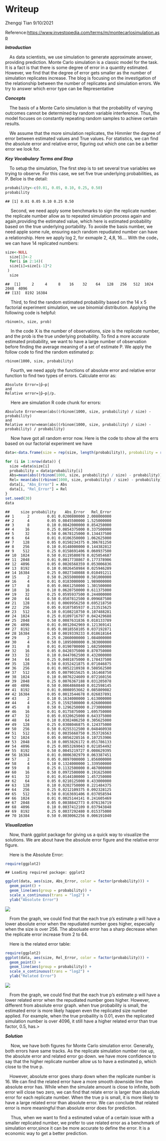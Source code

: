 Writeup
================
Zhengqi Tian
9/10/2021

Reference:<https://www.investopedia.com/terms/m/montecarlosimulation.asp>

***Introduction***
<p>

 As data scientists, we use simulation to generate approximate answer,
providing prediction. Monte Carlo simulation is a classic model for the
task. It is a fact is that there is some degree of error in a quantity
estimated. However, we find that the degree of error gets smaller as the
number of simulation replicates increase. The blog is focusing on the
investigation of the relationship between the number of replicates and
simulation errors. We try to answer which error type can be
Representative

***Concepts***
<p>

 The basis of a Monte Carlo simulation is that the probability of
varying outcomes cannot be determined by random variable interference.
Thus, the model focuses on constantly repeating random samples to
achieve certain results.

<p>

 We assume that the more simulation replicates, the Himmler the degree
of error between estimated values and True values. For statistics, we
can find the absolute error and relative error, figuring out which one
can be a better error we look for.

***Key Vocabulary Terms and Step***
<p>
 To setup the simulation, The first step is to set several true
variables we trying to observe. For this case, we set five true
underlying probabilities, as P. Beloe is the detail:
</p>

``` r
probability<-c(0.01, 0.05, 0.10, 0.25, 0.50)
probability
```

    ## [1] 0.01 0.05 0.10 0.25 0.50

<p>
  Second, we need apply some benchmarks to sign the replicate number.
the replicate number allow as to repeated simulation process again and
again,providing the estimated value, which here is estimated probability
based on the true underlying portability. To avoide the basis number, we
need apple some rule, ensuring each random repudiated number can have a
relationship. Here we apply log 2, for exmaple 2, 4,8, 16…. With the
code， we can have 14 replicated numbers:
</p>

``` r
size<-NULL
  size[1]<-2
  for(i in 2:14)(
  size[i]=size[i-1]*2
 )
  size
```

    ##  [1]     2     4     8    16    32    64   128   256   512  1024  2048  4096
    ## [13]  8192 16384

<p>
  Third, to find the random estimated probability based on the 14 x 5
factorial experiment simulation, we use binomial distribution. Applying
the following code is helpful:
</p>

    rbinom(n, size, prob)

<p>
  In the code X is the number of observations, size is the replicate
number, and the prob is the true underlying probability. To find a more
accurate estimated probability, we want to have a large number of
observation before finding the average meaning of a set of estimate P.
We apply the follow code to find the random estimated p:
</p>

    rbinom(1000, size, probability)

<p>
  Fourth, we need apply the functions of absolute error and relative
error function to find two types of errors. Calculate error as:
</p>

    Absolute Error=|p̂−p|
    and
    Relative error=|p̂−p|/p.

<p>
  Here are simulation R code chunk for errors:
</p>

    Absolute Error=mean(abs((rbinom(1000, size, probability) / size) - probability)
    and
    Relative error=mean(abs((rbinom(1000, size, probability) / size) - probability) / probability)

<p>
  Now have got all random error now. Here is the code to show all the
errs based on our factorial experiment we have
</p>

``` r
data<-data.frame(size = rep(size, length(probability)), probability = rep(probability, length(size)), Abs_Error = rep(NA, length(probability) * length(size)),Rel_Error = rep(NA, length(probability) * length(size)))

for (i in 1:nrow(data)) {
  size =data$size[i] 
  probability = data$probability[i]
  Abs=mean(abs((rbinom(1000, size, probability) / size) - probability))
  Rel= mean(abs((rbinom(1000, size, probability) / size) - probability) / probability)
  data[i, "Abs_Error"] = Abs
  data[i, "Rel_Error"] = Rel
}
set.seed(30)
data
```

    ##     size probability    Abs_Error   Rel_Error
    ## 1      2        0.01 0.0200800000 2.008000000
    ## 2      4        0.05 0.0845500000 1.525000000
    ## 3      8        0.10 0.0842000000 0.854250000
    ## 4     16        0.25 0.0854375000 0.337500000
    ## 5     32        0.50 0.0678125000 0.134437500
    ## 6     64        0.01 0.0106350000 1.062625000
    ## 7    128        0.05 0.0150234375 0.306781250
    ## 8    256        0.10 0.0148000000 0.144382812
    ## 9    512        0.25 0.0158691406 0.060937500
    ## 10  1024        0.50 0.0119580078 0.025054687
    ## 11  2048        0.01 0.0017738867 0.177378906
    ## 12  4096        0.05 0.0026568359 0.053006836
    ## 13  8192        0.10 0.0026458984 0.025946289
    ## 14 16384        0.25 0.0027340088 0.010491211
    ## 15     2        0.50 0.2655000000 0.501000000
    ## 16     4        0.01 0.0183000000 1.989000000
    ## 17     8        0.05 0.0661250000 1.301500000
    ## 18    16        0.10 0.0620750000 0.611375000
    ## 19    32        0.25 0.0595937500 0.244000000
    ## 20    64        0.50 0.0507812500 0.099687500
    ## 21   128        0.01 0.0069956250 0.695218750
    ## 22   256        0.05 0.0107585937 0.213515625
    ## 23   512        0.10 0.0108218750 0.107488281
    ## 24  1024        0.25 0.0109716797 0.042429688
    ## 25  2048        0.50 0.0087631836 0.018133789
    ## 26  4096        0.01 0.0012042969 0.121369141
    ## 27  8192        0.05 0.0018558105 0.037192871
    ## 28 16384        0.10 0.0019339233 0.018618164
    ## 29     2        0.25 0.2860000000 1.084000000
    ## 30     4        0.50 0.1895000000 0.383000000
    ## 31     8        0.01 0.0190700000 1.682500000
    ## 32    16        0.05 0.0420375000 0.870750000
    ## 33    32        0.10 0.0447062500 0.432000000
    ## 34    64        0.25 0.0401875000 0.178437500
    ## 35   128        0.50 0.0352421875 0.071046875
    ## 36   256        0.01 0.0052210938 0.508562500
    ## 37   512        0.05 0.0079015625 0.161468750
    ## 38  1024        0.10 0.0076224609 0.072160156
    ## 39  2048        0.25 0.0076367188 0.031205078
    ## 40  4096        0.50 0.0064860840 0.012598145
    ## 41  8192        0.01 0.0008953662 0.085809082
    ## 42 16384        0.05 0.0013544678 0.026837891
    ## 43     2        0.10 0.1634000000 1.613000000
    ## 44     4        0.25 0.1592500000 0.626000000
    ## 45     8        0.50 0.1296250000 0.273000000
    ## 46    16        0.01 0.0175875000 1.695750000
    ## 47    32        0.05 0.0320625000 0.643375000
    ## 48    64        0.10 0.0302406250 0.305625000
    ## 49   128        0.25 0.0308046875 0.124375000
    ## 50   256        0.50 0.0255312500 0.048460938
    ## 51   512        0.01 0.0035668750 0.353726563
    ## 52  1024        0.05 0.0056228516 0.107253906
    ## 53  2048        0.10 0.0053826172 0.051786133
    ## 54  4096        0.25 0.0053269043 0.021854492
    ## 55  8192        0.50 0.0045219727 0.008629395
    ## 56 16384        0.01 0.0006302979 0.063387451
    ## 57     2        0.05 0.0897000000 1.856000000
    ## 58     4        0.10 0.1324000000 1.339500000
    ## 59     8        0.25 0.1132500000 0.467000000
    ## 60    16        0.50 0.0972500000 0.191625000
    ## 61    32        0.01 0.0144100000 1.457250000
    ## 62    64        0.05 0.0210125000 0.433000000
    ## 63   128        0.10 0.0202750000 0.221484375
    ## 64   256        0.25 0.0212109375 0.092328125
    ## 65   512        0.50 0.0163691406 0.037058594
    ## 66  1024        0.01 0.0025144141 0.241605469
    ## 67  2048        0.05 0.0038842773 0.076136719
    ## 68  4096        0.10 0.0037412109 0.037943848
    ## 69  8192        0.25 0.0037292480 0.015375000
    ## 70 16384        0.50 0.0030062256 0.006191040

***Visualization***

<p>
 Now, thank ggplot package for giving us a quick way to visualize the
solutions. We are about have the absolute error figure and the relative
error figure.
</p>
<p>
 Here is the Absolute Error:
</p>

``` r
require(ggplot2)
```

    ## Loading required package: ggplot2

``` r
ggplot(data, aes(size, Abs_Error, color = factor(probability))) + 
  geom_point() +
  geom_line(aes(group = probability)) + 
  scale_x_continuous(trans = "log2") +
  ylab("Absolute Error")
```

![](WriteUP_files/figure-gfm/unnamed-chunk-4-1.png)<!-- -->
<p>
 From the graph, we could find that the each true p’s estimate p will
have a lower absolute error when the repudiated number goes higher,
especially when the size is over 256. The absoluate error has a sharp
decrease when the replicate error increase from 2 to 64.
</p>
<p>
 Here is the related error table:
</p>

``` r
require(ggplot2)
ggplot(data, aes(size, Rel_Error, color = factor(probability))) + 
  geom_point() +
  geom_line(aes(group = probability)) + 
  scale_x_continuous(trans = "log2") +
  ylab("Related Error")
```

![](WriteUP_files/figure-gfm/unnamed-chunk-5-1.png)<!-- -->
<p>

 From the graph, we could find that the each true p’s estimate p will
have a lower related error when the repudiated number goes higher.
However, different from absolute error graph. when true probability is
small, the estimated error is more likely happen even the replicated
size number applied. For example, when the true probaility is 0.01, even
the replicated simulation number is over 4096, it still have a higher
related error than true factor, 0.5, has.&gt;

***Solution***
<p>
  Now, we have both figures for Monte Carlo simulation error. Generally,
both errors have same tracks. As the replicate simulation number rise
up, the absolute error and related error go down. we have more
confidence to say that the higher replicate number allow us to have a
estimated p, which close to the true p.
</p>
<p>
 However, absolute error goes sharp down when the replicate number is
16. We can find the related error have a more smooth downside line than
absolute error has. While when the simulate amount is close to infinite,
both error will close two zero, we can find that relate error is larger
than absolute error for each replicate number. When the true p is small,
it is more likely to have a large related error than absolute error. We
can conclude that related error is more meaningful than absolute error
does for prediction.
</p>
<p>
  Thus, when we want to find a estimated value of a certain issue with a
smaller replicated number, we prefer to use related error as a benchmark
of simulation error,since it can be more accurate to define the error.
It is a economic way to get a better prediction.
</p>
